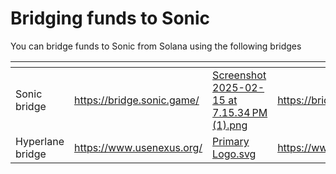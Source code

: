 # Bridging funds to Sonic

You can bridge funds to Sonic from Solana using the following bridges&#x20;

<table data-view="cards"><thead><tr><th></th><th data-type="content-ref"></th><th data-hidden data-card-cover data-type="files"></th><th data-hidden data-card-target data-type="content-ref"></th></tr></thead><tbody><tr><td>Sonic bridge</td><td><a href="https://bridge.sonic.game/">https://bridge.sonic.game/</a></td><td><a href="../../.gitbook/assets/Screenshot 2025-02-15 at 7.15.34 PM (1).png">Screenshot 2025-02-15 at 7.15.34 PM (1).png</a></td><td><a href="https://bridge.sonic.game/">https://bridge.sonic.game/</a></td></tr><tr><td>Hyperlane bridge</td><td><a href="https://www.usenexus.org/">https://www.usenexus.org/</a></td><td><a href="../../.gitbook/assets/Primary Logo.svg">Primary Logo.svg</a></td><td><a href="https://www.usenexus.org/">https://www.usenexus.org/</a></td></tr></tbody></table>

